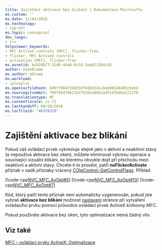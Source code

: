 ```yaml
---
title: Zajištění aktivace bez blikání | Dokumentace Microsoftu
ms.custom: ''
ms.date: 11/04/2016
ms.technology:
- cpp-mfc
ms.topic: conceptual
dev_langs:
- C++
helpviewer_keywords:
- MFC ActiveX controls [MFC], flicker-free
- flicker, MFC ActiveX controls
- activation [MFC], flicker-free
ms.assetid: bcb24b77-31d8-44a0-8c58-2ea6213b4c43
author: mikeblome
ms.author: mblome
ms.workload:
- cplusplus
ms.openlocfilehash: bd9f780472b8256f6d8332ecbde08138d85c8ebd
ms.sourcegitcommit: 799f9b976623a375203ad8b2ad5147bd6a2212f0
ms.translationtype: MT
ms.contentlocale: cs-CZ
ms.lasthandoff: 09/19/2018
ms.locfileid: "46378319"
---
```

# <a name="providing-flicker-free-activation"></a>Zajištění aktivace bez blikání

Pokud váš ovládací prvek vykresluje stejně jako v aktivní a neaktivní stavy (a nepoužívá aktivace bez oken), můžete eliminovat výkresu operace a související vizuální blikání, ke kterému obvykle dojít při přechodu mezi neaktivní a aktivní stavy. Chcete-li to provést, patří **noFlickerActivate** příznak v sadě příznaky vrácený [COleControl::GetControlFlags](../mfc/reference/colecontrol-class.md#getcontrolflags). Příklad:

[!code-cpp[NVC_MFC_AxOpt#5](../mfc/codesnippet/cpp/providing-flicker-free-activation_1.cpp)]
[!code-cpp[NVC_MFC_AxOpt#13](../mfc/codesnippet/cpp/providing-flicker-free-activation_2.cpp)]
[!code-cpp[NVC_MFC_AxOpt#7](../mfc/codesnippet/cpp/providing-flicker-free-activation_3.cpp)]

Kód, který patří tento příznak není automaticky vygenerován, pokud jste vybrali **aktivace bez blikání** možnost [nastavení](../mfc/reference/control-settings-mfc-activex-control-wizard.md) stránce při vytváření ovládacího prvku pomocí průvodce ovládací prvek ActiveX knihovny MFC.

Pokud používáte aktivace bez oken, tyto optimalizace nemá žádný vliv.

## <a name="see-also"></a>Viz také

[MFC – ovládací prvky ActiveX: Optimalizace](../mfc/mfc-activex-controls-optimization.md)


